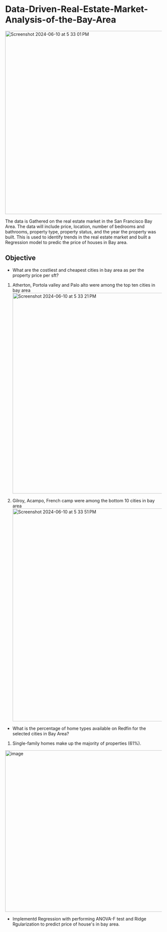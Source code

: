 # Data-Driven-Real-Estate-Market-Analysis-of-the-Bay-Area

<img width="589" alt="Screenshot 2024-06-10 at 5 33 01 PM" src="https://github.com/venkatesh-vuyyala/Data-Driven-Real-Estate-Market-Analysis-of-the-Bay-Area/assets/126367292/af8a161b-b965-4162-beff-61b62131c33a">

The data is Gathered on the real estate market in the San Francisco Bay Area. The data will include price, location, number of bedrooms and bathrooms, property type, property status, and the year the property was built. This is used to identify trends in the real estate market and built a Regression model to predic the price of houses in Bay area.

## Objective

- What are the costliest and cheapest cities in bay area as per the property price per sft?
1. Atherton, Portola valley and Palo alto were among the top ten cities in bay area
   <img width="645" alt="Screenshot 2024-06-10 at 5 33 21 PM" src="https://github.com/venkatesh-vuyyala/Data-Driven-Real-Estate-Market-Analysis-of-the-Bay-Area/assets/126367292/b2da4e92-136c-41f7-bac2-7b31e2acecf0">


2. Gilroy, Acampo, French camp were among the bottom 10 cities in bay area
   <img width="684" alt="Screenshot 2024-06-10 at 5 33 51 PM" src="https://github.com/venkatesh-vuyyala/Data-Driven-Real-Estate-Market-Analysis-of-the-Bay-Area/assets/126367292/5c9d6253-6703-4f9b-84e1-d968155b1e7a">



- What is the percentage of home types available on Redfin for the selected cities in Bay Area?
1. Single-family homes make up the majority of properties (61%).
<img width="519" alt="image" src="https://github.com/venkatesh-vuyyala/Data-Driven-Real-Estate-Market-Analysis-of-the-Bay-Area/assets/126367292/834df225-c9a6-4840-8471-ae6fb9055b7b">


- Implementd Regression with performing ANOVA-F test and Ridge Rgularization to predict price of house's in bay area.
